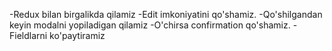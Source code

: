 -Redux bilan birgalikda qilamiz
-Edit imkoniyatini qo'shamiz.
-Qo'shilgandan keyin modalni yopiladigan qilamiz
-O'chirsa confirmation qo'shamiz.
-Fieldlarni ko'paytiramiz
